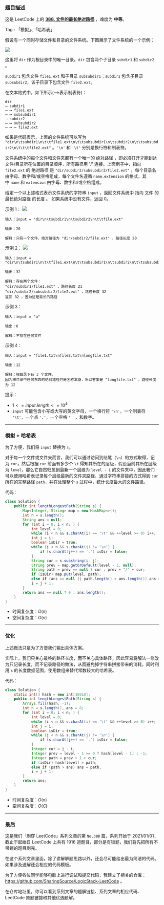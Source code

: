 ### 题目描述

这是 LeetCode 上的 **[388. 文件的最长绝对路径](https://leetcode-cn.com/problems/longest-absolute-file-path/solution/by-ac_oier-c55t/)** ，难度为 **中等**。

Tag : 「模拟」、「哈希表」



假设有一个同时存储文件和目录的文件系统。下图展示了文件系统的一个示例：

![](https://assets.leetcode.com/uploads/2020/08/28/mdir.jpg)

这里将 `dir` 作为根目录中的唯一目录。`dir` 包含两个子目录 `subdir1` 和 `subdir2` 。

`subdir1` 包含文件 `file1.ext` 和子目录 `subsubdir1`；`subdir2` 包含子目录 `subsubdir2`，该子目录下包含文件 `file2.ext`。

在文本格式中，如下所示(⟶表示制表符)：
```
dir
⟶ subdir1
⟶ ⟶ file1.ext
⟶ ⟶ subsubdir1
⟶ subdir2
⟶ ⟶ subsubdir2
⟶ ⟶ ⟶ file2.ext
```

如果是代码表示，上面的文件系统可以写为 `"dir\n\tsubdir1\n\t\tfile1.ext\n\t\tsubsubdir1\n\tsubdir2\n\t\tsubsubdir2\n\t\t\tfile2.ext"` 。`'\n'` 和 `'\t'` 分别是换行符和制表符。

文件系统中的每个文件和文件夹都有一个唯一的 绝对路径 ，即必须打开才能到达文件/目录所在位置的目录顺序，所有路径用 '/' 连接。上面例子中，指向 `file2.ext` 的 绝对路径 是 `"dir/subdir2/subsubdir2/file2.ext"` 。每个目录名由字母、数字和/或空格组成，每个文件名遵循 `name.extension` 的格式，其中 `name` 和 `extension` 由字母、数字和/或空格组成。

给定一个以上述格式表示文件系统的字符串 `input` ，返回文件系统中 指向 文件 的 最长绝对路径 的长度 。 如果系统中没有文件，返回 $0$。

示例 1：
![](https://assets.leetcode.com/uploads/2020/08/28/dir1.jpg)
```
输入：input = "dir\n\tsubdir1\n\tsubdir2\n\t\tfile.ext"

输出：20

解释：只有一个文件，绝对路径为 "dir/subdir2/file.ext" ，路径长度 20
```
示例 2：
![](https://assets.leetcode.com/uploads/2020/08/28/dir2.jpg)
```
输入：input = "dir\n\tsubdir1\n\t\tfile1.ext\n\t\tsubsubdir1\n\tsubdir2\n\t\tsubsubdir2\n\t\t\tfile2.ext"

输出：32

解释：存在两个文件：
"dir/subdir1/file1.ext" ，路径长度 21
"dir/subdir2/subsubdir2/file2.ext" ，路径长度 32
返回 32 ，因为这是最长的路径
```
示例 3：
```
输入：input = "a"

输出：0

解释：不存在任何文件
```
示例 4：
```
输入：input = "file1.txt\nfile2.txt\nlongfile.txt"

输出：12

解释：根目录下有 3 个文件。
因为根目录中任何东西的绝对路径只是名称本身，所以答案是 "longfile.txt" ，路径长度为 12
```

提示：
* $1 <= input.length <= 10^4$
* `input` 可能包含小写或大写的英文字母，一个换行符 `'\n'`，一个制表符 `'\t'`，一个点 `'.'`，一个空格 `' '`，和数字。

---

### 模拟 + 哈希表

为了方便，我们将 `input` 替换为 `s`。

对于每一个文件或文件夹而言，我们可以通过访问到结尾（`\n`）的方式取得，记为 `cur`，然后根据 `cur` 前面有多少个 `\t` 得知其所在的层级，假设当前其所在层级为 `level`，那么它自然归属到最新一个层级为 `level - 1` 的文件夹中，因此我们可以使用哈希表记录每个层级最新的文件夹路径，通过字符串拼接的方式得到 `cur` 所在的完整路径 `path`，并在处理整个 `s` 过程中，统计长度最大的文件路径。

代码：
```Java
class Solution {
    public int lengthLongestPath(String s) {
        Map<Integer, String> map = new HashMap<>();
        int n = s.length();
        String ans = null;
        for (int i = 0; i < n; ) {
            int level = 0;
            while (i < n && s.charAt(i) == '\t' && ++level >= 0) i++;
            int j = i;
            boolean isDir = true;
            while (j < n && s.charAt(j) != '\n') {
                if (s.charAt(j++) == '.') isDir = false;
            }
            String cur = s.substring(i, j);
            String prev = map.getOrDefault(level - 1, null);
            String path = prev == null ? cur : prev + "/" + cur;
            if (isDir) map.put(level, path);
            else if (ans == null || path.length() > ans.length()) ans = path;
            i = j + 1;
        }
        return ans == null ? 0 : ans.length();
    }
}
```
* 时间复杂度：$O(n)$
* 空间复杂度：$O(n)$

---

### 优化

上述做法只是为了方便我们输出具体方案。

实际上，我们只关心最终的路径长度，而不关心具体路径，因此容易将解法一修改为只记录长度，而不记录路径的做法，从而避免掉字符串拼接带来的消耗，同时利用 `s` 的长度数据范围，使用数组来替代常数较大的哈希表。

代码：
```Java
class Solution {
    static int[] hash = new int[10010];
    public int lengthLongestPath(String s) {
        Arrays.fill(hash, -1);
        int n = s.length(), ans = 0;
        for (int i = 0; i < n; ) {
            int level = 0;
            while (i < n && s.charAt(i) == '\t' && ++level >= 0) i++;
            int j = i;
            boolean isDir = true;
            while (j < n && s.charAt(j) != '\n') {
                if (s.charAt(j++) == '.') isDir = false;
            }
            Integer cur = j - i;
            Integer prev = level - 1 >= 0 ? hash[level - 1] : -1;
            Integer path = prev + 1 + cur;
            if (isDir) hash[level] = path;
            else if (path > ans) ans = path;
            i = j + 1;
        }
        return ans;
    }
}
```
* 时间复杂度：$O(n)$
* 空间复杂度：$O(C)$

---

### 最后

这是我们「刷穿 LeetCode」系列文章的第 `No.388` 篇，系列开始于 2021/01/01，截止于起始日 LeetCode 上共有 1916 道题目，部分是有锁题，我们将先把所有不带锁的题目刷完。

在这个系列文章里面，除了讲解解题思路以外，还会尽可能给出最为简洁的代码。如果涉及通解还会相应的代码模板。

为了方便各位同学能够电脑上进行调试和提交代码，我建立了相关的仓库：https://github.com/SharingSource/LogicStack-LeetCode 。

在仓库地址里，你可以看到系列文章的题解链接、系列文章的相应代码、LeetCode 原题链接和其他优选题解。

